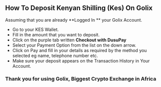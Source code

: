 ## How To Deposit Kenyan Shilling (Kes) On Golix

Assuming that you are  already **Logged In ** your Golix Account.

- Go to your KES Wallet.
- Fill in the amount that you want to deposit.
- Click on the purple tab written **Checkout with DusuPay**
- Select your Payment Option from the list on the down arrow.
- Click on Pay and fill in your details as required by the method you selected eg name, telephone number etc.
- Make sure your deposit appears on the Transaction History in Your Account.

### Thank you for using Golix, Biggest Crypto Exchange in Africa

